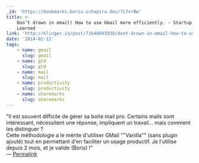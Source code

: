 ```yaml
---
_id: 'https://bookmarks.boris.schapira.dev/?LfvrBw'
title: >-
    Don’t drown in email! How to use Gmail more efficiently. - Startup Lessons
    Learned
link: 'http://klinger.io/post/71640845938/dont-drown-in-email-how-to-use-gmail-more'
date: '2014-02-12'
tags:
    - name: gmail
      slug: gmail
    - name: gtd
      slug: gtd
    - name: mail
      slug: mail
    - name: productivity
      slug: productivity
    - name: sharemarks
      slug: sharemarks
---
```


&quot;Il est souvent difficile de gérer sa boite mail pro. Certains mails sont
intéressant, nécessitent une réponse, impliquent un travail... mais comment les
distinguer ? <br /> Cette méthodologie a le mérite d'utiliser GMail
&quot;&quot;Vanilla&quot;&quot; (sans plugin ajouté) tout en permettant d'en
faciliter un usage productif. Je l'utilise depuis 2 mois, et je valide (Boris)
!&quot; <br>&#8212;
<a href="https://bookmarks.boris.schapira.dev/?LfvrBw" title="Permalink">Permalink</a>
